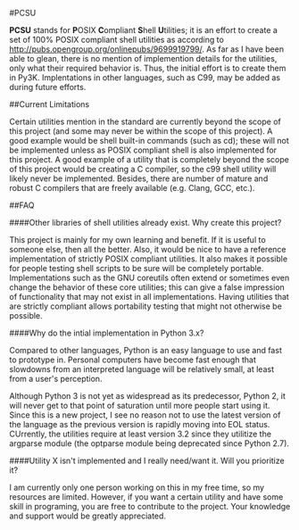 #PCSU

**PCSU** stands for **P**OSIX **C**ompliant **S**hell **U**tilities; it is an effort to create a set of 100% POSIX compliant shell utilities as according to http://pubs.opengroup.org/onlinepubs/9699919799/. As far as I have been able to glean, there is no mention of implemention details for the utilities, only what their required behavior is. Thus, the initial effort is to create them in Py3K. Implentations in other languages, such as C99, may be added as during future efforts.

##Current Limitations

Certain utilities mention in the standard are currently beyond the scope of this project (and some may never be within the scope of this project).  A good example would be shell built-in commands (such as cd); these will not be implemented unless as POSIX compliant shell is also implemented for this project. A good example of a utility that is completely beyond the scope of this project would be creating a C compiler, so the c99 shell utility will likely never be implemented. Besides, there are number of mature and robust C compilers that are freely available (e.g. Clang, GCC, etc.).

##FAQ

####Other libraries of shell utilities already exist. Why create this project?

This project is mainly for my own learning and benefit. If it is useful to someone else, then all the better. Also, it would be nice to have a reference implementation of strictly POSIX compliant utilities. It also makes it possible for people testing shell scripts to be sure will be completely portable. Implementations such as the GNU coreutils often extend or sometimes even change the behavior of these core utilities; this can give a false impression of functionality that may not exist in all implementations. Having utilities that are strictly compliant allows portability testing that might not otherwise be possible.

####Why do the intial  implementation in Python 3.x?

Compared to other languages, Python is an easy language to use and fast to prototype in. Personal computers have become fast enough that slowdowns from an interpreted language will be relatively small, at least from a user's perception.

Although Python 3 is not yet as widespread as its predecessor, Python 2, it will never get to that point of saturation until more people start using it. Since this is a new project, I see no reason not to use the latest version of the language as the previous version is rapidly moving into EOL status. CUrrently, the utilities require at least version 3.2 since they utilitize the argparse module (the optparse module being deprecated since Python 2.7).

####Utility X isn't implemented and I really need/want it. Will you prioritize it?

I am currently only one person working on this in my free time, so my resources are limited. However, if you want a certain utility and have some skill in programing, you are free to contribute to the project. Your knowledge and support would be greatly appreciated.
